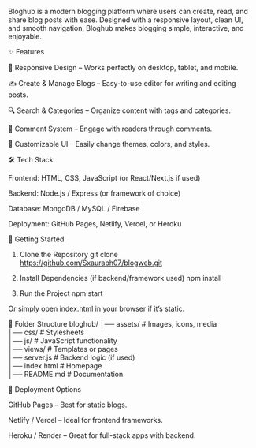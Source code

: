 Bloghub is a modern blogging platform where users can create, read, and share blog posts with ease. Designed with a responsive layout, clean UI, and smooth navigation, Bloghub makes blogging simple, interactive, and enjoyable.

✨ Features

📱 Responsive Design – Works perfectly on desktop, tablet, and mobile.

✍️ Create & Manage Blogs – Easy-to-use editor for writing and editing posts.

🔍 Search & Categories – Organize content with tags and categories.

💬 Comment System – Engage with readers through comments.

🎨 Customizable UI – Easily change themes, colors, and styles.

🛠️ Tech Stack

Frontend: HTML, CSS, JavaScript (or React/Next.js if used)

Backend: Node.js / Express (or framework of choice)

Database: MongoDB / MySQL / Firebase

Deployment: GitHub Pages, Netlify, Vercel, or Heroku

🚀 Getting Started
1. Clone the Repository
git clone https://github.com/Sxaurabh07/blogweb.git

2. Install Dependencies (if backend/framework used)
npm install

3. Run the Project
npm start


Or simply open index.html in your browser if it’s static.

📂 Folder Structure
bloghub/
│── assets/       # Images, icons, media  
│── css/          # Stylesheets  
│── js/           # JavaScript functionality  
│── views/        # Templates or pages  
│── server.js     # Backend logic (if used)  
│── index.html    # Homepage  
│── README.md     # Documentation

📌 Deployment Options

GitHub Pages – Best for static blogs.

Netlify / Vercel – Ideal for frontend frameworks.

Heroku / Render – Great for full-stack apps with backend.
